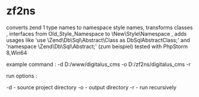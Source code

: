 # zf2ns
converts zend 1 type names to namespace style names, 
transforms classes , interfaces from Old_Style_Namespace to \New\Style\Namespace , 
adds usages like 'use \Zend\Db\Sql\Abstract\Class as DbSqlAbstractClass;' and 'namespace \Zend\Db\Sql\Abstract;' (zum beispiel)
tested with PhpStorm 8,Win64 

example command : -d D:/www/digitalus_cms -o D:/zf2ns/digitalus_cms -r

run options : 

-d - source project directory
-o - output directory
-r - run recursively


